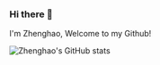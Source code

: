 ### Hi there 👋

I'm Zhenghao, Welcome to my Github!

![Zhenghao's GitHub stats](https://github-readme-stats.vercel.app/api?username=Sun-zhenghao-BU&show_icons=true&theme=radical)
<!--
**Sun-zhenghao-BU/Sun-zhenghao-BU** is a ✨ _special_ ✨ repository because its `README.md` (this file) appears on your GitHub profile.

Here are some ideas to get you started:

- 🔭 I’m currently working on ...
- 🌱 I’m currently learning ...
- 👯 I’m looking to collaborate on ...
- 🤔 I’m looking for help with ...
- 💬 Ask me about ...
- 📫 How to reach me: ...
- 😄 Pronouns: ...
- ⚡ Fun fact: ...
-->
